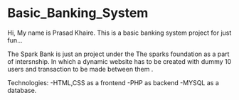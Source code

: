 # Basic_Banking_System
Hi, My name is Prasad Khaire. This is a basic banking system project for just fun...

The Spark Bank is just an project under the The sparks foundation as a part of intersnship. In which a dynamic website 
has to be created with dummy 10 users and transaction to be made between them .

Technologies:
   -HTML,CSS as a frontend 
   -PHP as backend 
   -MYSQL as a database. 
